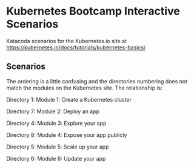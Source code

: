 # Kubernetes Bootcamp Interactive Scenarios

Katacoda scenarios for the Kubernetes.io site at https://kubernetes.io/docs/tutorials/kubernetes-basics/

## Scenarios

The ordering is a little confusing and the directories numbering does not match the modules on the Kubernetes site. The relationship is:

Directory 1: Module 1: Create a Kubernetes cluster

Directory 7: Module 2: Deploy an app

Directory 4: Module 3: Explore your app

Directory 8: Module 4: Expose your app publicly

Directory 5: Module 5: Scale up your app

Directory 6: Module 6: Update your app
